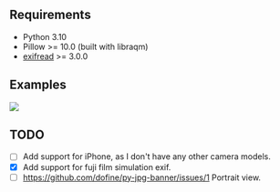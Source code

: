 ## Requirements
- Python 3.10
- Pillow >= 10.0 (built with libraqm)
- [exifread](https://pypi.org/project/ExifRead/) >= 3.0.0

## Examples
![](https://github.com/dofine/py-jpg-banner/blob/88c85d9e240db919c4c5b7860bbe4c2510beae53/output/test4.jpg)

## TODO
- [ ] Add support for iPhone, as I don't have any other camera models.
- [x] Add support for fuji film simulation exif.
- [ ] https://github.com/dofine/py-jpg-banner/issues/1 Portrait view.
